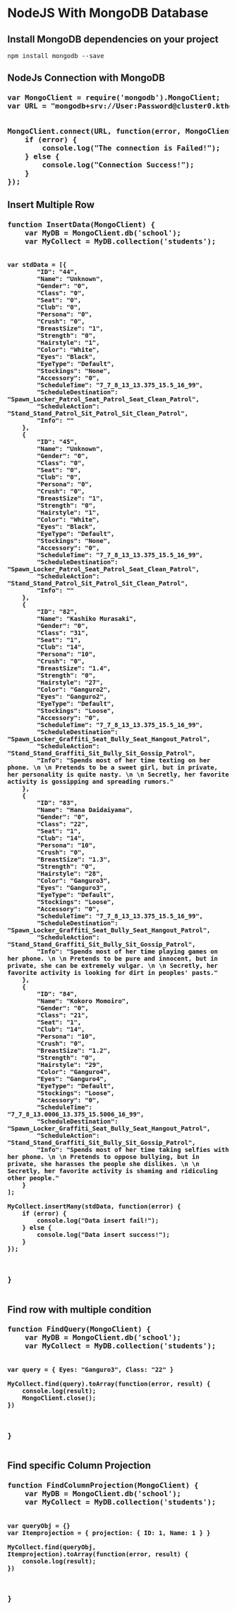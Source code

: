 <h1>NodeJS With MongoDB Database</h1>

<!-- installation -->
<h2>Install MongoDB dependencies on your project</h2>
<pre>npm install mongodb --save</pre>

<!-- connection node with MongoDB -->
<h2>NodeJs Connection with MongoDB</h2>
<h3>
    <pre>
var MongoClient = require('mongodb').MongoClient;
var URL = "mongodb+srv://User:Password@cluster0.kthq4.mongodb.net/?retryWrites=true&w=majority";
<br/>
MongoClient.connect(URL, function(error, MongoClient) {
    if (error) {
        console.log("The connection is Failed!");
    } else {
        console.log("Connection Success!");
    }
});
</pre>
</h3>

<!-- insert one row -->
<h2>Insert Multiple Row</h2>

<h3>
    <pre>
function InsertData(MongoClient) {
    var MyDB = MongoClient.db('school');
    var MyCollect = MyDB.collection('students');

    var stdData = [{
            "ID": "44",
            "Name": "Unknown",
            "Gender": "0",
            "Class": "0",
            "Seat": "0",
            "Club": "0",
            "Persona": "0",
            "Crush": "0",
            "BreastSize": "1",
            "Strength": "0",
            "Hairstyle": "1",
            "Color": "White",
            "Eyes": "Black",
            "EyeType": "Default",
            "Stockings": "None",
            "Accessory": "0",
            "ScheduleTime": "7_7_8_13_13.375_15.5_16_99",
            "ScheduleDestination": "Spawn_Locker_Patrol_Seat_Patrol_Seat_Clean_Patrol",
            "ScheduleAction": "Stand_Stand_Patrol_Sit_Patrol_Sit_Clean_Patrol",
            "Info": ""
        },
        {
            "ID": "45",
            "Name": "Unknown",
            "Gender": "0",
            "Class": "0",
            "Seat": "0",
            "Club": "0",
            "Persona": "0",
            "Crush": "0",
            "BreastSize": "1",
            "Strength": "0",
            "Hairstyle": "1",
            "Color": "White",
            "Eyes": "Black",
            "EyeType": "Default",
            "Stockings": "None",
            "Accessory": "0",
            "ScheduleTime": "7_7_8_13_13.375_15.5_16_99",
            "ScheduleDestination": "Spawn_Locker_Patrol_Seat_Patrol_Seat_Clean_Patrol",
            "ScheduleAction": "Stand_Stand_Patrol_Sit_Patrol_Sit_Clean_Patrol",
            "Info": ""
        },
        {
            "ID": "82",
            "Name": "Kashiko Murasaki",
            "Gender": "0",
            "Class": "31",
            "Seat": "1",
            "Club": "14",
            "Persona": "10",
            "Crush": "0",
            "BreastSize": "1.4",
            "Strength": "0",
            "Hairstyle": "27",
            "Color": "Ganguro2",
            "Eyes": "Ganguro2",
            "EyeType": "Default",
            "Stockings": "Loose",
            "Accessory": "0",
            "ScheduleTime": "7_7_8_13_13.375_15.5_16_99",
            "ScheduleDestination": "Spawn_Locker_Graffiti_Seat_Bully_Seat_Hangout_Patrol",
            "ScheduleAction": "Stand_Stand_Graffiti_Sit_Bully_Sit_Gossip_Patrol",
            "Info": "Spends most of her time texting on her phone. \n \n Pretends to be a sweet girl, but in private, her personality is quite nasty. \n \n Secretly, her favorite activity is gossipping and spreading rumors."
        },
        {
            "ID": "83",
            "Name": "Hana Daidaiyama",
            "Gender": "0",
            "Class": "22",
            "Seat": "1",
            "Club": "14",
            "Persona": "10",
            "Crush": "0",
            "BreastSize": "1.3",
            "Strength": "0",
            "Hairstyle": "28",
            "Color": "Ganguro3",
            "Eyes": "Ganguro3",
            "EyeType": "Default",
            "Stockings": "Loose",
            "Accessory": "0",
            "ScheduleTime": "7_7_8_13_13.375_15.5_16_99",
            "ScheduleDestination": "Spawn_Locker_Graffiti_Seat_Bully_Seat_Hangout_Patrol",
            "ScheduleAction": "Stand_Stand_Graffiti_Sit_Bully_Sit_Gossip_Patrol",
            "Info": "Spends most of her time playing games on her phone. \n \n Pretends to be pure and innocent, but in private, she can be extremely vulgar. \n \n Secretly, her favorite activity is looking for dirt in peoples' pasts."
        },
        {
            "ID": "84",
            "Name": "Kokoro Momoiro",
            "Gender": "0",
            "Class": "21",
            "Seat": "1",
            "Club": "14",
            "Persona": "10",
            "Crush": "0",
            "BreastSize": "1.2",
            "Strength": "0",
            "Hairstyle": "29",
            "Color": "Ganguro4",
            "Eyes": "Ganguro4",
            "EyeType": "Default",
            "Stockings": "Loose",
            "Accessory": "0",
            "ScheduleTime": "7_7_8_13.0006_13.375_15.5006_16_99",
            "ScheduleDestination": "Spawn_Locker_Graffiti_Seat_Bully_Seat_Hangout_Patrol",
            "ScheduleAction": "Stand_Stand_Graffiti_Sit_Bully_Sit_Gossip_Patrol",
            "Info": "Spends most of her time taking selfies with her phone. \n \n Pretends to oppose bullying, but in private, she harasses the people she dislikes. \n \n Secretly, her favorite activity is shaming and ridiculing other people."
        }
    ];

    MyCollect.insertMany(stdData, function(error) {
        if (error) {
            console.log("Data insert fail!");
        } else {
            console.log("Data insert success!");
        }
    });
}
    </pre>
</h3>

<!-- Find row with multiple condition -->
<h2>Find row with multiple condition</h2>
<h3>
    <pre>
function FindQuery(MongoClient) {
    var MyDB = MongoClient.db('school');
    var MyCollect = MyDB.collection('students');

    var query = { Eyes: "Ganguro3", Class: "22" }

    MyCollect.find(query).toArray(function(error, result) {
        console.log(result);
        MongoClient.close();
    })
}
    </pre>
</h3>

<!--  -->
<h2>Find specific Column Projection</h2>

<h3>
    <pre>
function FindColumnProjection(MongoClient) {
    var MyDB = MongoClient.db('school');
    var MyCollect = MyDB.collection('students');

    var queryObj = {}
    var Itemprojection = { projection: { ID: 1, Name: 1 } }

    MyCollect.find(queryObj, Itemprojection).toArray(function(error, result) {
        console.log(result);
    })
}
    </pre>
</h3>